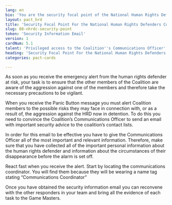 ```yaml
---
lang: en
bio: 'You are the security focal point of the National Human Rights Defenders Coalition. The Coalition is a strong national network of NGOs and civil society members, whose priority is to ensure early warnings to its members in relations to security threats to civil society.'
layout: pact_hrd
title: 'Security Focal Point For the National Human Rights Defenders Coalition'
slug: 08-nhrdc-security-point
token: 'Security Information Email'
version: 1
cardNum: 5.1
talent: 'Privileged access to the Coalition''s Communications Officer'
heading: 'Security Focal Point For the National Human Rights Defenders Coalition'
categories: pact-cards

---
```


As soon as you receive the emergency alert from the human rights defender at risk, your task is to ensure that the other members of the Coalition are aware of the aggression against one of the members and therefore take the necessary precautions to be vigilant.

When you receive the Panic Button message you must alert Coalition members to the possible risks they may face in connection with, or as a result of, the aggression against the HRD now in detention. To do this you need to convince the Coalition’s Communications Officer to send an email with important security advice to the coalition’s contact lists.

In order for this email to be effective you have to give the Communications Officer all of the most important and relevant information. Therefore, make sure that you have collected all of the important personal information about the human rights defender and information about the circumstances of their disappearance before the alarm is set off.

React fast when you receive the alert. Start by locating the communications coordinator. You will find them because they will be wearing a name tag stating “Communications Coordinator”

Once you have obtained the security information email you can reconvene with the other responders in your team and bring all the evidence of each task to the Game Masters.